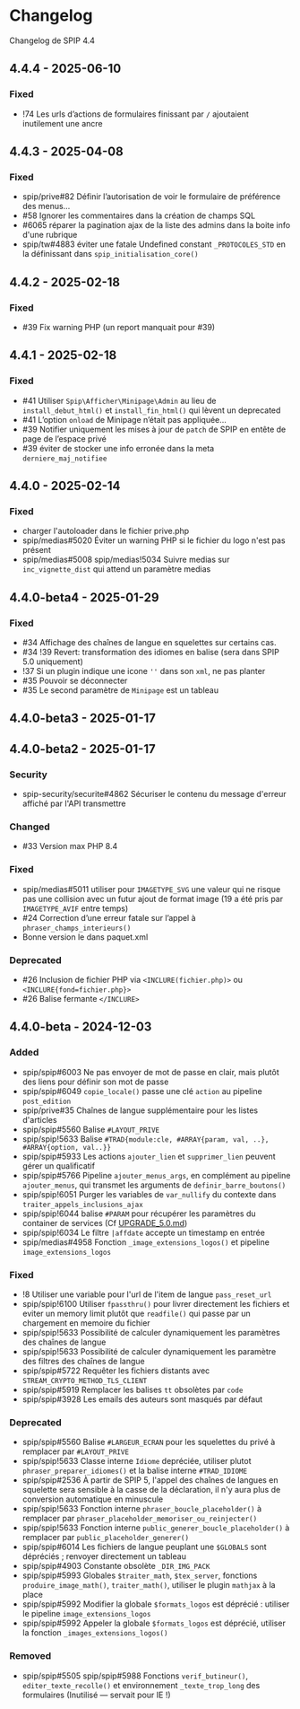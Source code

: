 # Changelog

Changelog de SPIP 4.4

## 4.4.4 - 2025-06-10

### Fixed

- !74 Les urls d’actions de formulaires finissant par `/` ajoutaient inutilement une ancre

## 4.4.3 - 2025-04-08

### Fixed

- spip/prive#82 Définir l’autorisation de voir le formulaire de préférence des menus…
- #58 Ignorer les commentaires dans la création de champs SQL
- #6065 réparer la pagination ajax de la liste des admins dans la boite info d'une rubrique
- spip/tw#4883 éviter une fatale Undefined constant `_PROTOCOLES_STD` en la définissant dans `spip_initialisation_core()`

## 4.4.2 - 2025-02-18

### Fixed

- #39 Fix warning PHP (un report manquait pour #39)

## 4.4.1 - 2025-02-18

### Fixed

- #41 Utiliser `Spip\Afficher\Minipage\Admin` au lieu de `install_debut_html()` et `install_fin_html()` qui lèvent un deprecated
- #41 L’option `onload` de Minipage n’était pas appliquée…
- #39 Notifier uniquement les mises à jour de `patch` de SPIP en entête de page de l’espace privé
- #39 éviter de stocker une info erronée dans la meta `derniere_maj_notifiee`

## 4.4.0 - 2025-02-14

### Fixed

- charger l'autoloader dans le fichier prive.php
- spip/medias#5020 Éviter un warning PHP si le fichier du logo n'est pas présent
- spip/medias#5008 spip/medias!5034 Suivre medias sur `inc_vignette_dist` qui attend un paramètre medias

## 4.4.0-beta4 - 2025-01-29

### Fixed

- #34 Affichage des chaînes de langue en squelettes sur certains cas.
- #34 !39 Revert: transformation des idiomes en balise (sera dans SPIP 5.0 uniquement)
- !37 Si un plugin indique une icone `''` dans son `xml`, ne pas planter
- #35 Pouvoir se déconnecter
- #35 Le second paramètre de `Minipage` est un tableau

## 4.4.0-beta3 - 2025-01-17

## 4.4.0-beta2 - 2025-01-17

### Security

- spip-security/securite#4862 Sécuriser le contenu du message d'erreur affiché par l'API transmettre

### Changed

- #33 Version max PHP 8.4

### Fixed

- spip/medias#5011 utiliser pour `IMAGETYPE_SVG` une valeur qui ne risque pas une collision avec un futur ajout de format image (19 a été pris par `IMAGETYPE_AVIF` entre temps)
- #24 Correction d’une erreur fatale sur l’appel à `phraser_champs_interieurs()`
- Bonne version le dans paquet.xml

### Deprecated

- #26 Inclusion de fichier PHP via `<INCLURE(fichier.php)>` ou `<INCLURE{fond=fichier.php}>`
- #26 Balise fermante `</INCLURE>`


## 4.4.0-beta - 2024-12-03

### Added

- spip/spip#6003 Ne pas envoyer de mot de passe en clair, mais plutôt des liens pour définir son mot de passe
- spip/spip#6049 `copie_locale()` passe une clé `action` au pipeline `post_edition`
- spip/prive#35 Chaînes de langue supplémentaire pour les listes d'articles
- spip/spip#5560 Balise `#LAYOUT_PRIVE`
- spip/spip!5633 Balise `#TRAD{module:cle, #ARRAY{param, val, ..}, #ARRAY{option, val..}}`
- spip/spip#5933 Les actions `ajouter_lien` et `supprimer_lien` peuvent gérer un qualificatif
- spip/spip#5766 Pipeline `ajouter_menus_args`, en complément au pipeline `ajouter_menus`, qui transmet les arguments de `definir_barre_boutons()`
- spip/spip!6051 Purger les variables de `var_nullify` du contexte dans `traiter_appels_inclusions_ajax`
- spip/spip!6044 balise `#PARAM` pour récupérer les paramètres du container de services (Cf [UPGRADE_5.0.md](UPGRADE_5.0.md#Constantes_PHP))
- spip/spip!6034 Le filtre `|affdate` accepte un timestamp en entrée
- spip/medias#4958 Fonction `_image_extensions_logos()` et pipeline `image_extensions_logos`

### Fixed

- !8 Utiliser une variable pour l'url de l'item de langue `pass_reset_url`
- spip/spip!6100 Utiliser `fpassthru()` pour livrer directement les fichiers et eviter un memory limit plutôt que `readfile()` qui passe par un chargement en memoire du fichier
- spip/spip!5633 Possibilité de calculer dynamiquement les paramètres des chaînes de langue
- spip/spip!5633 Possibilité de calculer dynamiquement les paramètre des filtres des chaînes de langue
- spip/spip#5722 Requêter les fichiers distants avec `STREAM_CRYPTO_METHOD_TLS_CLIENT`
- spip/spip#5919 Remplacer les balises `tt` obsolètes par `code`
- spip/spip#3928 Les emails des auteurs sont masqués par défaut

### Deprecated

- spip/spip#5560 Balise `#LARGEUR_ECRAN` pour les squelettes du privé à remplacer par `#LAYOUT_PRIVE`
- spip/spip!5633 Classe interne `Idiome` depréciée, utiliser plutot `phraser_preparer_idiomes()` et la balise interne `#TRAD_IDIOME`
- spip/spip#2536 À partir de SPIP 5, l'appel des chaînes de langues en squelette sera sensible à la casse de la déclaration, il n'y aura plus de conversion automatique en minuscule
- spip/spip!5633 Fonction interne `phraser_boucle_placeholder()` à remplacer par `phraser_placeholder_memoriser_ou_reinjecter()`
- spip/spip!5633 Fonction interne `public_generer_boucle_placeholder()` à remplacer par `public_placeholder_generer()`
- spip/spip#6014 Les fichiers de langue peuplant une `$GLOBALS` sont dépréciés ; renvoyer directement un tableau
- spip/spip#4903 Constante obsolète `_DIR_IMG_PACK`
- spip/spip#5993 Globales `$traiter_math`, `$tex_server`, fonctions `produire_image_math()`, `traiter_math()`, utiliser le plugin `mathjax` à la place
- spip/spip#5992 Modifier la globale `$formats_logos` est déprécié : utiliser le pipeline `image_extensions_logos`
- spip/spip#5992 Appeler la globale `$formats_logos` est déprécié, utiliser la fonction `_images_extensions_logos()`

### Removed

- spip/spip#5505 spip/spip#5988 Fonctions `verif_butineur()`, `editer_texte_recolle()` et environnement `_texte_trop_long` des formulaires (Inutilisé — servait pour IE !)


